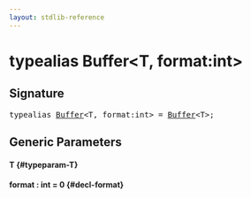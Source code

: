 ```yaml
---
layout: stdlib-reference
---
```


# typealias Buffer\<T, format:int\>

## Signature

<pre>
<span class='code_keyword'>typealias</span> <a href="/stdlib-reference/types/Buffer" class="code_type">Buffer</a>&lt;<span class="code_type">T</span>, format:<span class="code_keyword">int</span>&gt; = <a href="/stdlib-reference/types/Buffer" class="code_type">Buffer</a>&lt;<span class="code_type">T</span>&gt;;
</pre>

## Generic Parameters

#### T {#typeparam-T}
#### format  : int = 0 {#decl-format}


